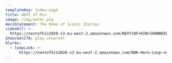 ```yaml
---
templateKey: index-page
title: NEXT of Kin
image: /img/water.png
HeroStatement: The Home of Iconic Stories
videoUrl: >-
  https://nextofkin2020.s3.eu-west-2.amazonaws.com/NEXT+OF+KIN+SHOWREEL+FINAL_1_1.mp4
ShowreelCTA: play showreel
blurbs:
  - loopLink: >-
      https://nextofkin2020.s3.eu-west-2.amazonaws.com/NOK-Hero-Loop-v02-sml_1BW.mp4
---
```



